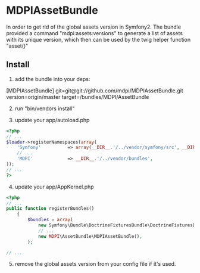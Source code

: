 MDPIAssetBundle
===================

In order to get rid of the global assets version in Symfony2.
The bundle provided a command "mdpi:assets:versions" to generate a list of assets with its unique version, which then can be used by the twig helper function "asset()"

Install
-------

1. add the bundle into your deps:

[MDPIAssetBundle]
    git=git@git://github.com/mdpi/MDPIAssetBundle.git
    version=origin/master
    target=/bundles/MDPI/AssetBundle

2. run "bin/vendors install"

3. update your app/autoload.php
```php
<?php
// ...
$loader->registerNamespaces(array(
    'Symfony'          => array(__DIR__.'/../vendor/symfony/src', __DIR__.'/../vendor/bundles'),
    // ...
    'MDPI'             => __DIR__.'/../vendor/bundles',
));
// ...
?>
```

4. update your app/AppKernel.php
```php
<?php
// ...
public function registerBundles()
    {
        $bundles = array(
            new Symfony\Bundle\DoctrineFixturesBundle\DoctrineFixturesBundle(),
            // ...
            new MDPI\AssetBundle\MDPIAssetBundle(),
        );

// ...
```

5. remove the global assets version from your config file if it's used.

